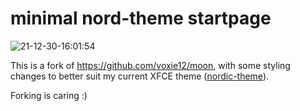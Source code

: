 # minimal nord-theme startpage

![21-12-30-16:01:54](https://user-images.githubusercontent.com/73489903/147763218-dd9fe2e2-eb97-4c3a-8bfd-1414b0a23dbf.png)

This is a fork of https://github.com/voxie12/moon, with some styling changes to better suit my current XFCE theme ([nordic-theme](https://aur.archlinux.org/packages/nordic-theme/)).

Forking is caring :)
